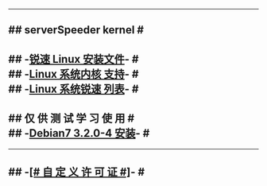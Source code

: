 -----------------------------   
#\#  serverSpeeder kernel  \#                           
-----------------------------                        
#\#  -[锐速  Linux 安装文件](https://github.com/0oVicero0/serverSpeeder_kernel/raw/master/apxfiles.tar.gz)-  \#       
#\#  -[Linux 系统内核  支持](https://github.com/0oVicero0/serverSpeeder_kernel/blob/master/SystemList.md)-  \#     
#\#  -[Linux 系统锐速  列表](https://github.com/0oVicero0/serverSpeeder_kernel/blob/master/serverSpeeder.txt)-  \#     
-----------------------------   
#\#  仅 供 测 试 学 习 使 用  \#        
#\#  -[Debian7 3.2.0-4 安装](https://github.com/0oVicero0/serverSpeeser_Install)-  \#    
-----------------------------   
-----------------------------   
#\#  -[[# 自 定 义 许 可 证 #]](http://serverspeeder.azurewebsites.net)-  \#               
-----------------------------   

